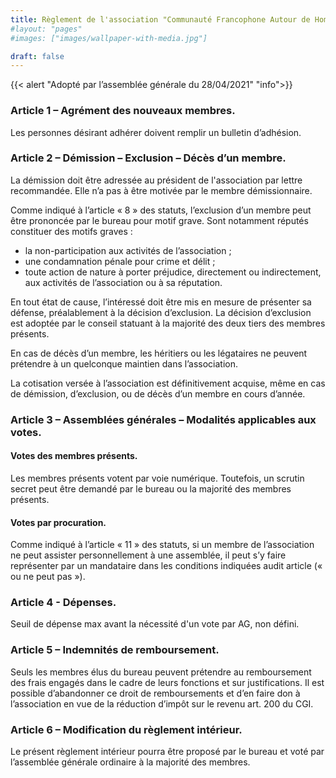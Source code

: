 ```yaml
---
title: Règlement de l'association "Communauté Francophone Autour de Home Assistant"
#layout: "pages"
#images: ["images/wallpaper-with-media.jpg"]

draft: false
---
```

{{< alert "Adopté par l’assemblée générale du 28/04/2021" "info">}}

### Article 1 – Agrément des nouveaux membres.
Les personnes désirant adhérer doivent remplir un bulletin d’adhésion.

### Article 2 – Démission – Exclusion – Décès d’un membre.
La démission doit être adressée au président de l'association par lettre recommandée. Elle n’a pas à être motivée par le membre démissionnaire.

Comme indiqué à l’article « 8 » des statuts, l’exclusion d’un membre peut être prononcée par le bureau pour motif grave. Sont notamment réputés constituer des motifs graves :
* la non-participation aux activités de l’association ;
* une condamnation pénale pour crime et délit ;
* toute action de nature à porter préjudice, directement ou indirectement, aux activités de l’association ou à sa réputation.

En tout état de cause, l’intéressé doit être mis en mesure de présenter sa défense, préalablement à la décision d’exclusion.
La décision d’exclusion est adoptée par le conseil statuant à la majorité des deux tiers des membres présents.

En cas de décès d’un membre, les héritiers ou les légataires ne peuvent prétendre à un quelconque maintien dans l’association.

La cotisation versée à l’association est définitivement acquise, même en cas de démission, d’exclusion, ou de décès d’un membre en cours d’année.

### Article 3 – Assemblées générales – Modalités applicables aux votes.
#### Votes des membres présents.

Les membres présents votent par voie numérique. Toutefois, un scrutin secret peut être demandé par le bureau ou la majorité des membres présents.

#### Votes par procuration.

Comme indiqué à l’article « 11 » des statuts, si un membre de l’association ne peut assister personnellement à une assemblée, il peut s’y faire représenter par un mandataire dans les conditions indiquées audit article (« ou ne peut pas »).

### Article 4 - Dépenses.

Seuil de dépense max avant la nécessité d'un vote par AG, non défini.

### Article 5 – Indemnités de remboursement.

Seuls les membres élus du bureau peuvent prétendre au remboursement des frais engagés dans le cadre de leurs fonctions et sur justifications.
Il est possible d’abandonner ce droit de remboursements et d’en faire don à l’association en vue de la réduction d’impôt sur le revenu art. 200 du CGI.

### Article 6 – Modification du règlement intérieur.

Le présent règlement intérieur pourra être proposé par le bureau et voté par l’assemblée générale ordinaire à la majorité des membres.